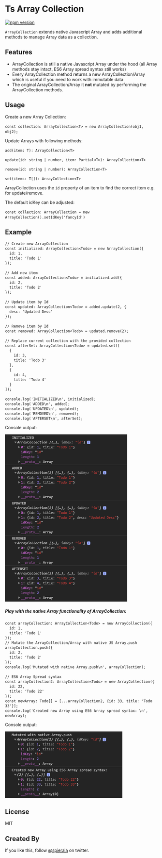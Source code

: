 # Ts Array Collection
[![npm version](https://badge.fury.io/js/ts-array-collection.svg)](https://www.npmjs.com/package/ts-array-collection)

`ArrayCollection` extends native Javascript Array and adds additional methods to manage Array data as a collection.

## Features
- ArrayCollection is still a native Javascript Array under the hood (all Array methods stay intact, ES6 Array spread syntax still works)
- Every ArrayCollection method returns a new ArrayCollection/Array which is useful if you need to work with immutable data
- The original ArrayCollection/Array it **not** mutated by performing the ArrayCollection methods.

## Usage

Create a new Array Collection:

`const collection: ArrayCollection<T> = new ArrayCollection(obj1, obj2);`

Update Arrays with following methods:

`add(item: T): ArrayCollection<T>`

`update(id: string | number, item: Partial<T>): ArrayCollection<T>`

`remove(id: string | number): ArrayCollection<T>`

`set(items: T[]): ArrayCollection<T>`

ArrayCollection uses the `id` property of an item to find the correct item e.g. for update/remove.

The default idKey can be adjusted:

`const collection: ArrayCollection = new ArrayCollection().setIdKey('fancyId')`

## Example
```
// Create new ArrayCollection
const initialized: ArrayCollection<Todo> = new ArrayCollection({
  id: 1,
  title: 'Todo 1'
});

// Add new item
const added: ArrayCollection<Todo> = initialized.add({
  id: 2,
  title: 'Todo 2'
});

// Update item by Id
const updated: ArrayCollection<Todo> = added.update(2, {
  desc: 'Updated Desc'
});

// Remove item by Id
const removed: ArrayCollection<Todo> = updated.remove(2);

// Replace current collection with the provided collection
const afterSet: ArrayCollection<Todo> = updated.set([
  {
    id: 3,
    title: 'Todo 3'
  },
  {
    id: 4,
    title: 'Todo 4'
  }
]);

console.log('INITIALIZED\n', initialized);
console.log('ADDED\n', added);
console.log('UPDATED\n', updated);
console.log('REMOVED\n', removed);
console.log('AFTERSET\n', afterSet);
```
Console output:

![Example](.github/images/console.png)

##### Play with the native Array functionality of ArrayCollection:
```
const arrayCollection: ArrayCollection<Todo> = new ArrayCollection({
  id: 1,
  title: 'Todo 1'
});
// Mutate the ArrayCollection/Array with native JS Array.push
arrayCollection.push({
  id: 2,
  title: 'Todo 2'
});
console.log('Mutated with native Array.push\n', arrayCollection);

// ES6 Array Spread syntax
const arrayCollection2: ArrayCollection<Todo> = new ArrayCollection({
  id: 22,
  title: 'Todo 22'
});
const newArray: Todo[] = [...arrayCollection2, {id: 33, title: 'Todo 33'}];
console.log('Created new Array using ES6 Array spread syntax: \n', newArray);
```

Console output:

![Example](.github/images/play.png)

## License

MIT

## Created By

If you like this, follow [@spierala](https://twitter.com/spierala) on twitter.

